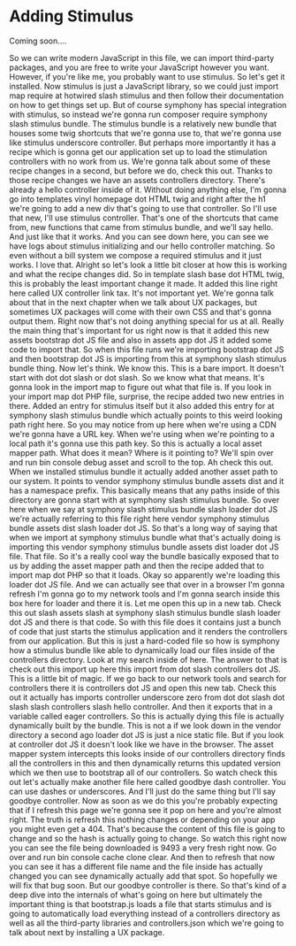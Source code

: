 # Adding Stimulus

Coming soon....

So we can write modern JavaScript in this file, we can import third-party packages, and you are free to write your JavaScript however you want. However, if you're like me, you probably want to use stimulus. So let's get it installed. Now stimulus is just a JavaScript library, so we could just import map require at hotwired slash stimulus and then follow their documentation on how to get things set up. But of course symphony has special integration with stimulus, so instead we're gonna run composer require symphony slash stimulus bundle. The stimulus bundle is a relatively new bundle that houses some twig shortcuts that we're gonna use to, that we're gonna use like stimulus underscore controller. But perhaps more importantly it has a recipe which is gonna get our application set up to load the stimulation controllers with no work from us. We're gonna talk about some of these recipe changes in a second, but before we do, check this out. Thanks to those recipe changes we have an assets controllers directory. There's already a hello controller inside of it. Without doing anything else, I'm gonna go into templates vinyl homepage dot HTML twig and right after the h1 we're going to add a new div that's going to use that controller. So I'll use that new, I'll use stimulus controller. That's one of the shortcuts that came from, new functions that came from stimulus bundle, and we'll say hello. And just like that it works. And you can see down here, you can see we have logs about stimulus initializing and our hello controller matching. So even without a bill system we compose a required stimulus and it just works. I love that. Alright so let's look a little bit closer at how this is working and what the recipe changes did. So in template slash base dot HTML twig, this is probably the least important change it made. It added this line right here called UX controller link tax. It's not important yet. We're gonna talk about that in the next chapter when we talk about UX packages, but sometimes UX packages will come with their own CSS and that's gonna output them. Right now that's not doing anything special for us at all.  Really the main thing that's important for us right now is that it added this new assets bootstrap dot JS file and also in assets app dot JS it added some code to import that. So when this file runs we're importing bootstrap dot JS and then bootstrap dot JS is importing from this at symphony slash stimulus bundle thing. Now let's think. We know this. This is a bare import. It doesn't start with dot dot slash or dot slash. So we know what that means. It's gonna look in the import map to figure out what that file is. If you look in your import map dot PHP file, surprise, the recipe added two new entries in there. Added an entry for stimulus itself but it also added this entry for at symphony slash stimulus bundle which actually points to this weird looking path right here. So you may notice from up here when we're using a CDN we're gonna have a URL key. When we're using when we're pointing to a local path it's gonna use this path key. So this is actually a local asset mapper path. What does it mean? Where is it pointing to? We'll spin over and run bin console debug asset and scroll to the top. Ah check this out. When we installed stimulus bundle it actually added another asset path to our system. It points to vendor symphony stimulus bundle assets dist and it has a namespace prefix. This basically means that any paths inside of this directory are gonna start with at symphony slash stimulus bundle. So over here when we say at symphony slash stimulus bundle slash loader dot JS we're actually referring to this file right here vendor symphony stimulus bundle assets dist slash loader dot JS. So that's a long way of saying that when we import at symphony stimulus bundle what that's actually doing is importing this vendor symphony stimulus bundle assets dist loader dot JS file. That file. So it's a really cool way the bundle basically exposed that to us by adding the asset mapper path and then the recipe added that to import map dot PHP so that it loads. Okay so apparently we're loading this loader dot JS file.  And we can actually see that over in a browser I'm gonna refresh I'm gonna go to my network tools and I'm gonna search inside this box here for loader and there it is. Let me open this up in a new tab. Check this out slash assets slash at symphony slash stimulus bundle slash loader dot JS and there is that code. So with this file does it contains just a bunch of code that just starts the stimulus application and it renders the controllers from our application. But this is just a hard-coded file so how is symphony how a stimulus bundle like able to dynamically load our files inside of the controllers directory. Look at my search inside of here. The answer to that is check out this import up here this import from dot slash controllers dot JS. This is a little bit of magic. If we go back to our network tools and search for controllers there it is controllers dot JS and open this new tab. Check this out it actually has imports controller underscore zero from dot dot slash dot slash slash controllers slash hello controller. And then it exports that in a variable called eager controllers. So this is actually dying this file is actually dynamically built by the bundle. This is not a if we look down in the vendor directory a second ago loader dot JS is just a nice static file. But if you look at controller dot JS it doesn't look like we have in the browser. The asset mapper system intercepts this looks inside of our controllers directory finds all the controllers in this and then dynamically returns this updated version which we then use to bootstrap all of our controllers. So watch check this out let's actually make another file here called goodbye dash controller. You can use dashes or underscores. And I'll just do the same thing but I'll say goodbye controller. Now as soon as we do this you're probably expecting that if I refresh this page we're gonna see it pop on here and you're almost right. The truth is refresh this nothing changes or depending on your app you might even get a 404. That's because the content of this file is going to change and so the hash is actually going to change.  So watch this right now you can see the file being downloaded is 9493 a very fresh right now. Go over and run bin console cache clone clear. And then to refresh that now you can see it has a different file name and the file inside has actually changed you can see dynamically actually add that spot. So hopefully we will fix that bug soon. But our goodbye controller is there. So that's kind of a deep dive into the internals of what's going on here but ultimately the important thing is that bootstrap.js loads a file that starts stimulus and is going to automatically load everything instead of a controllers directory as well as all the third-party libraries and controllers.json which we're going to talk about next by installing a UX package.
